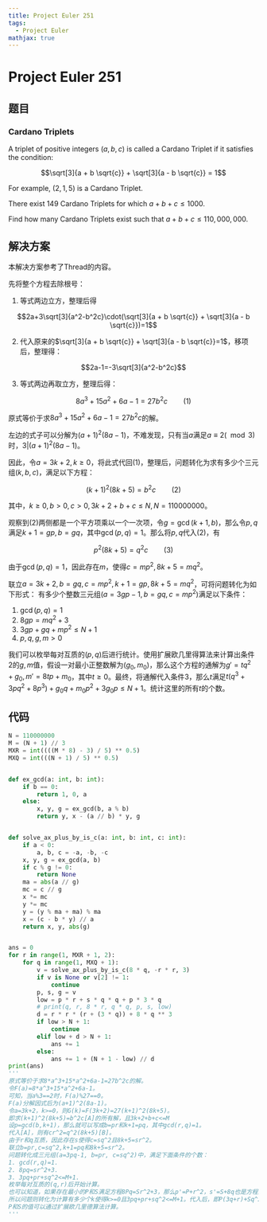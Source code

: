 ```yaml
---
title: Project Euler 251
tags:
  - Project Euler
mathjax: true
---
```

<escape><!-- more --></escape>
    



# Project Euler 251
## 题目
### Cardano Triplets

A triplet of positive integers $(a,b,c)$ is called a Cardano Triplet if it satisfies the condition:

$$\sqrt[3]{a + b \sqrt{c}} + \sqrt[3]{a - b \sqrt{c}} = 1$$

For example, $(2,1,5)$ is a Cardano Triplet.

There exist $149$ Cardano Triplets for which $a+b+c \le 1000$.

Find how many Cardano Triplets exist such that $a+b+c \le 110,000,000$.


## 解决方案

本解决方案参考了Thread的内容。

先将整个方程去除根号：

1. 等式两边立方，整理后得

$$2a+3\sqrt[3]{a^2-b^2c}\cdot(\sqrt[3]{a + b \sqrt{c}} + \sqrt[3]{a - b \sqrt{c}})=1$$

2. 代入原来的$\sqrt[3]{a + b \sqrt{c}} + \sqrt[3]{a - b \sqrt{c}}=1$，移项后，整理得：

$$2a-1=-3\sqrt[3]{a^2-b^2c}$$

3. 等式两边再取立方，整理后得：

$$8a^3+15a^2+6a-1=27b^2c\qquad(1)$$

原式等价于求$8a^3+15a^2+6a-1=27b^2c$的解。

左边的式子可以分解为$(a+1)^2(8a-1)$，不难发现，只有当$a$满足$a\equiv 2(\mod 3)$时，$3|(a+1)^2(8a-1)$。

因此，令$a=3k+2,k\ge0$，将此式代回$(1)$，整理后，问题转化为求有多少个三元组$(k,b,c)$，满足以下方程：

$$(k+1)^2(8k+5)=b^2c\qquad (2)$$

其中，$k\ge0,b>0,c>0,3k+2+b+c\le N,N=110000000$。

观察到$(2)$两侧都是一个平方项乘以一个一次项，令$g=\gcd(k+1,b)$，那么令$p,q$满足$k+1=gp,b=gq$，其中$\gcd(p,q)=1$。那么将$p,q$代入$(2)$，有

$$p^2(8k+5)=q^2c\qquad(3)$$

由于$\gcd(p,q)=1$，因此存在$m$，使得$c=mp^2,8k+5=mq^2$。

联立$a=3k+2,b=gq,c=mp^2,k+1=gp,8k+5=mq^2$，可将问题转化为如下形式：
有多少个整数三元组$(a=3gp-1,b=gq,c=mp^2)$满足以下条件：

1. $\gcd(p,q)=1$
2. $8gp=mq^2+3$
3. $3gp+gq+mp^2\le N+1$
4. $p,q,g,m>0$

我们可以枚举每对互质的$(p,q)$后进行统计。使用扩展欧几里得算法来计算出条件$2$的$g,m$值，假设一对最小正整数解为$(g_0,m_0)$，那么这个方程的通解为$g'=tq^2+g_0,m'=8tp+m_0$，其中$t\ge 0$。最终，将通解代入条件$3$，那么$t$满足$t(q^3+3pq^2+8p^3)+g_0q+m_0p^2+3g_0p\le N+1$。统计这里的所有$t$的个数。

## 代码


```py
N = 110000000
M = (N + 1) // 3
MXR = int((((M * 8) - 3) / 5) ** 0.5)
MXQ = int(((N + 1) / 5) ** 0.5)


def ex_gcd(a: int, b: int):
    if b == 0:
        return 1, 0, a
    else:
        x, y, g = ex_gcd(b, a % b)
        return y, x - (a // b) * y, g


def solve_ax_plus_by_is_c(a: int, b: int, c: int):
    if a < 0:
        a, b, c = -a, -b, -c
    x, y, g = ex_gcd(a, b)
    if c % g != 0:
        return None
    ma = abs(a // g)
    mc = c // g
    x *= mc
    y *= mc
    y = (y % ma + ma) % ma
    x = (c - b * y) // a
    return x, y, abs(g)


ans = 0
for r in range(1, MXR + 1, 2):
    for q in range(1, MXQ + 1):
        v = solve_ax_plus_by_is_c(8 * q, -r * r, 3)
        if v is None or v[2] != 1:
            continue
        p, s, g = v
        low = p * r + s * q * q + p * 3 * q
        # print(q, r, 8 * r, q * q, p, s, low)
        d = r * r * (r + (3 * q)) + 8 * q ** 3
        if low > N + 1:
            continue
        elif low + d > N + 1:
            ans += 1
        else:
            ans += 1 + (N + 1 - low) // d
print(ans)
'''
原式等价于求8*a^3+15*a^2+6a-1=27b^2c的解。
令F(a)=8*a^3+15*a^2+6a-1。
可知，当a%3==2时，F(a)%27==0。
F(a)分解因式后为(a+1)^2(8a-1)。
令a=3k+2，k>=0，则G(k)=F(3k+2)=27(k+1)^2(8k+5)。
即求(k+1)^2(8k+5)=b^2c[A]的所有解，且3k+2+b+c<=M
设p=gcd(b,k+1)，那么就可以写成b=pr和k+1=pq，其中gcd(r,q)=1。
代入[A]，则有cr^2=q^2(8k+5)[B]。
由于r和q互质，因此存在s使得c=sq^2且8k+5=sr^2。
联立b=pr,c=sq^2,k+1=pq和8k+5=sr^2。
问题转化成三元组(a=3pq-1, b=pr, c=sq^2)中，满足下面条件的个数：
1. gcd(r,q)=1.
2. 8pq=sr^2+3.
3. 3pq+pr+sq^2<=M+1.
枚举每对互质的(q,r)后开始计算。
也可以知道，如果存在最小的P和S满足方程8Pq=Sr^2+3，那么p'=P+r^2，s'=S+8q也是方程的解。
所以问题则转化为计算有多少个k使得k>=0且3pq+pr+sq^2<=M+1。代入后，即P(3q+r)+Sq^2+k(r^2(3q+r)+8q^3)<=M+1。
P和S的值可以通过扩展欧几里德算法计算。
'''
```